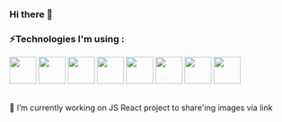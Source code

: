 ### Hi there 👋

### ⚡Technologies I'm using :

<img src="https://github.com/StachuDev/StachuDev/assets/126360195/1f66c770-54fb-44a6-9f5a-3ed4278e5994" width="48">
<img src="https://github.com/StachuDev/StachuDev/assets/126360195/6ea282d7-1fe7-440b-ae78-3839c92ca7e6" width="48">
<img src="https://github.com/StachuDev/StachuDev/assets/126360195/1722aa3c-7f38-4859-9e11-7be18b4a8017" width="48">
<img src="https://github.com/StachuDev/StachuDev/assets/126360195/5d08d9b8-723e-46d1-ae5e-885fb7aa4fe3" width="48">
<img src="https://github.com/StachuDev/StachuDev/assets/126360195/6d033bfd-2745-4b8e-a89a-25580e2acfc1" width="48">
<img src="https://github.com/StachuDev/StachuDev/assets/126360195/6064aec0-c8a2-43ea-a220-0229bb0f6469" width="48">
<img src="https://github.com/StachuDev/StachuDev/assets/126360195/8d4ac84e-ff8c-4d23-936e-b9abb617ab4f" width="48">
<img src="https://github.com/StachuDev/StachuDev/assets/126360195/586511a7-884b-4d2c-bc83-65be33f94fe8" width="48">

\
🔭 I’m currently working on JS React project to share'ing images via link




